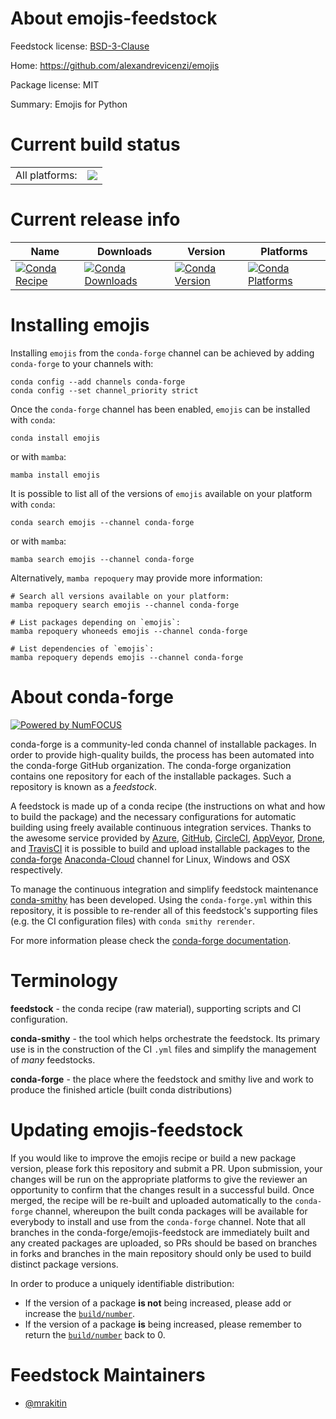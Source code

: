 About emojis-feedstock
======================

Feedstock license: [BSD-3-Clause](https://github.com/conda-forge/emojis-feedstock/blob/main/LICENSE.txt)

Home: https://github.com/alexandrevicenzi/emojis

Package license: MIT

Summary: Emojis for Python

Current build status
====================


<table><tr><td>All platforms:</td>
    <td>
      <a href="https://dev.azure.com/conda-forge/feedstock-builds/_build/latest?definitionId=19340&branchName=main">
        <img src="https://dev.azure.com/conda-forge/feedstock-builds/_apis/build/status/emojis-feedstock?branchName=main">
      </a>
    </td>
  </tr>
</table>

Current release info
====================

| Name | Downloads | Version | Platforms |
| --- | --- | --- | --- |
| [![Conda Recipe](https://img.shields.io/badge/recipe-emojis-green.svg)](https://anaconda.org/conda-forge/emojis) | [![Conda Downloads](https://img.shields.io/conda/dn/conda-forge/emojis.svg)](https://anaconda.org/conda-forge/emojis) | [![Conda Version](https://img.shields.io/conda/vn/conda-forge/emojis.svg)](https://anaconda.org/conda-forge/emojis) | [![Conda Platforms](https://img.shields.io/conda/pn/conda-forge/emojis.svg)](https://anaconda.org/conda-forge/emojis) |

Installing emojis
=================

Installing `emojis` from the `conda-forge` channel can be achieved by adding `conda-forge` to your channels with:

```
conda config --add channels conda-forge
conda config --set channel_priority strict
```

Once the `conda-forge` channel has been enabled, `emojis` can be installed with `conda`:

```
conda install emojis
```

or with `mamba`:

```
mamba install emojis
```

It is possible to list all of the versions of `emojis` available on your platform with `conda`:

```
conda search emojis --channel conda-forge
```

or with `mamba`:

```
mamba search emojis --channel conda-forge
```

Alternatively, `mamba repoquery` may provide more information:

```
# Search all versions available on your platform:
mamba repoquery search emojis --channel conda-forge

# List packages depending on `emojis`:
mamba repoquery whoneeds emojis --channel conda-forge

# List dependencies of `emojis`:
mamba repoquery depends emojis --channel conda-forge
```


About conda-forge
=================

[![Powered by
NumFOCUS](https://img.shields.io/badge/powered%20by-NumFOCUS-orange.svg?style=flat&colorA=E1523D&colorB=007D8A)](https://numfocus.org)

conda-forge is a community-led conda channel of installable packages.
In order to provide high-quality builds, the process has been automated into the
conda-forge GitHub organization. The conda-forge organization contains one repository
for each of the installable packages. Such a repository is known as a *feedstock*.

A feedstock is made up of a conda recipe (the instructions on what and how to build
the package) and the necessary configurations for automatic building using freely
available continuous integration services. Thanks to the awesome service provided by
[Azure](https://azure.microsoft.com/en-us/services/devops/), [GitHub](https://github.com/),
[CircleCI](https://circleci.com/), [AppVeyor](https://www.appveyor.com/),
[Drone](https://cloud.drone.io/welcome), and [TravisCI](https://travis-ci.com/)
it is possible to build and upload installable packages to the
[conda-forge](https://anaconda.org/conda-forge) [Anaconda-Cloud](https://anaconda.org/)
channel for Linux, Windows and OSX respectively.

To manage the continuous integration and simplify feedstock maintenance
[conda-smithy](https://github.com/conda-forge/conda-smithy) has been developed.
Using the ``conda-forge.yml`` within this repository, it is possible to re-render all of
this feedstock's supporting files (e.g. the CI configuration files) with ``conda smithy rerender``.

For more information please check the [conda-forge documentation](https://conda-forge.org/docs/).

Terminology
===========

**feedstock** - the conda recipe (raw material), supporting scripts and CI configuration.

**conda-smithy** - the tool which helps orchestrate the feedstock.
                   Its primary use is in the construction of the CI ``.yml`` files
                   and simplify the management of *many* feedstocks.

**conda-forge** - the place where the feedstock and smithy live and work to
                  produce the finished article (built conda distributions)


Updating emojis-feedstock
=========================

If you would like to improve the emojis recipe or build a new
package version, please fork this repository and submit a PR. Upon submission,
your changes will be run on the appropriate platforms to give the reviewer an
opportunity to confirm that the changes result in a successful build. Once
merged, the recipe will be re-built and uploaded automatically to the
`conda-forge` channel, whereupon the built conda packages will be available for
everybody to install and use from the `conda-forge` channel.
Note that all branches in the conda-forge/emojis-feedstock are
immediately built and any created packages are uploaded, so PRs should be based
on branches in forks and branches in the main repository should only be used to
build distinct package versions.

In order to produce a uniquely identifiable distribution:
 * If the version of a package **is not** being increased, please add or increase
   the [``build/number``](https://docs.conda.io/projects/conda-build/en/latest/resources/define-metadata.html#build-number-and-string).
 * If the version of a package **is** being increased, please remember to return
   the [``build/number``](https://docs.conda.io/projects/conda-build/en/latest/resources/define-metadata.html#build-number-and-string)
   back to 0.

Feedstock Maintainers
=====================

* [@mrakitin](https://github.com/mrakitin/)

